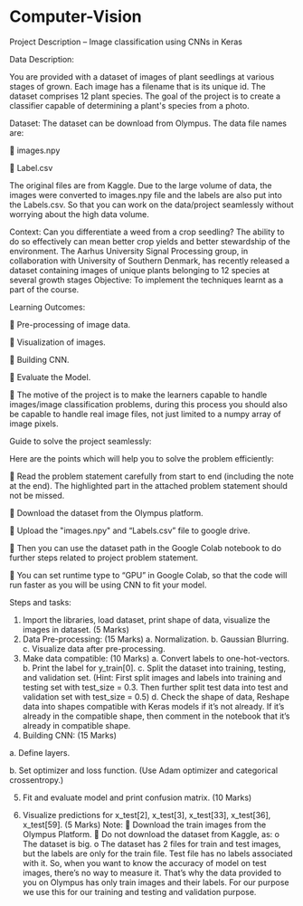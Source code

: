 # Computer-Vision

Project Description – Image classification using CNNs in Keras

Data Description:

You are provided with a dataset of images of plant seedlings at various stages of grown. Each image has a filename that is its unique id. The dataset comprises 12 plant species. The goal of the project is to create a classifier capable of determining a plant's species from a photo.

Dataset:
The dataset can be download from Olympus.
The data file names are:

 images.npy

 Label.csv

The original files are from Kaggle. Due to the large volume of data, the images were converted to images.npy file and the labels are also put into the Labels.csv. So that you can work on the data/project seamlessly without worrying about the high data volume.

Context:
Can you differentiate a weed from a crop seedling?
The ability to do so effectively can mean better crop yields and better stewardship of the environment.
The Aarhus University Signal Processing group, in collaboration with University of Southern Denmark, has
recently released a dataset containing images of unique plants belonging to 12 species at several growth stages
Objective:
To implement the techniques learnt as a part of the course.

Learning Outcomes:

 Pre-processing of image data.

 Visualization of images.

 Building CNN.

 Evaluate the Model.

 The motive of the project is to make the learners capable to handle images/image classification problems, during this process you should also be capable to handle real image files, not just limited to a numpy array of image pixels.

Guide to solve the project seamlessly:

Here are the points which will help you to solve the problem efficiently:

 Read the problem statement carefully from start to end (including the note at the end). The highlighted part in the attached problem statement should not be missed.

 Download the dataset from the Olympus platform.

 Upload the "images.npy" and “Labels.csv” file to google drive.

 Then you can use the dataset path in the Google Colab notebook to do further steps related to project problem statement.

 You can set runtime type to “GPU” in Google Colab, so that the code will run faster as you will be using CNN to fit your model.

Steps and tasks:
1. Import the libraries, load dataset, print shape of data, visualize the images in dataset. (5 Marks)
2. Data Pre-processing: (15 Marks)
a. Normalization.
b. Gaussian Blurring.
c. Visualize data after pre-processing.
3. Make data compatible: (10 Marks)
a. Convert labels to one-hot-vectors.
b. Print the label for y_train[0].
c. Split the dataset into training, testing, and validation set.
(Hint: First split images and labels into training and testing set with test_size = 0.3. Then further split test data into test and validation set with test_size = 0.5)
d. Check the shape of data, Reshape data into shapes compatible with Keras models if it’s not already. If it’s already in the compatible shape, then comment in the notebook that it’s already in compatible shape.
4. Building CNN: (15 Marks)

a. Define layers.

b. Set optimizer and loss function. (Use Adam optimizer and categorical crossentropy.)

5. Fit and evaluate model and print confusion matrix. (10 Marks)

6. Visualize predictions for x_test[2], x_test[3], x_test[33], x_test[36], x_test[59]. (5 Marks)
Note:
 Download the train images from the Olympus Platform.
 Do not download the dataset from Kaggle, as:
o The dataset is big.
o The dataset has 2 files for train and test images, but the labels are only for the train file. Test file has no labels associated with it. So, when you want to know the accuracy of model on test images, there’s no way to measure it. That’s why the data provided to you on Olympus has only train images and their labels. For our purpose we use this for our training and testing and validation purpose.
